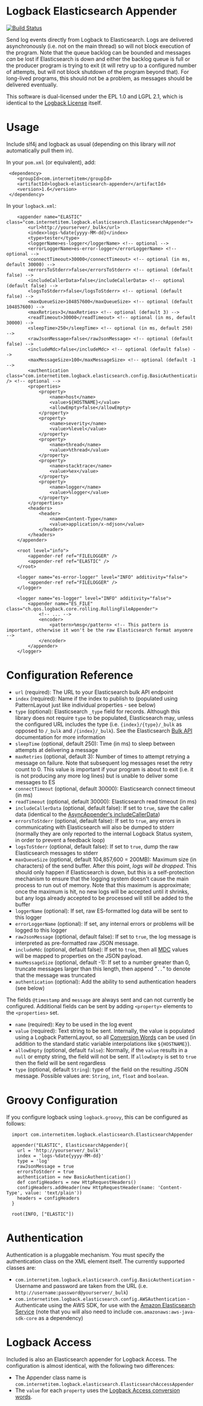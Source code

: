 Logback Elasticsearch Appender
===============================

[![Build Status](https://travis-ci.org/internetitem/logback-elasticsearch-appender.svg?branch=master)](https://travis-ci.org/internetitem/logback-elasticsearch-appender)

Send log events directly from Logback to Elasticsearch. Logs are delivered asynchronously (i.e. not on the main thread) so will not block execution of the program. Note that the queue backlog can be bounded and messages *can* be lost if Elasticsearch is down and either the backlog queue is full or the producer program is trying to exit (it will retry up to a configured number of attempts, but will not block shutdown of the program beyond that). For long-lived programs, this should not be a problem, as messages should be delivered eventually.

This software is dual-licensed under the EPL 1.0 and LGPL 2.1, which is identical to the [Logback License](http://logback.qos.ch/license.html) itself.

Usage
=====
Include slf4j and logback as usual (depending on this library will *not* automatically pull them in).

In your `pom.xml` (or equivalent), add:

     <dependency>
        <groupId>com.internetitem</groupId>
        <artifactId>logback-elasticsearch-appender</artifactId>
        <version>1.6</version>
     </dependency>

In your `logback.xml`:

        <appender name="ELASTIC" class="com.internetitem.logback.elasticsearch.ElasticsearchAppender">
            <url>http://yourserver/_bulk</url>
            <index>logs-%date{yyyy-MM-dd}</index>
            <type>tester</type>
            <loggerName>es-logger</loggerName> <!-- optional -->
            <errorLoggerName>es-error-logger</errorLoggerName> <!-- optional -->
            <connectTimeout>30000</connectTimeout> <!-- optional (in ms, default 30000) -->
            <errorsToStderr>false</errorsToStderr> <!-- optional (default false) -->
            <includeCallerData>false</includeCallerData> <!-- optional (default false) -->
            <logsToStderr>false</logsToStderr> <!-- optional (default false) -->
            <maxQueueSize>104857600</maxQueueSize> <!-- optional (default 104857600) -->
            <maxRetries>3</maxRetries> <!-- optional (default 3) -->
            <readTimeout>30000</readTimeout> <!-- optional (in ms, default 30000) -->
            <sleepTime>250</sleepTime> <!-- optional (in ms, default 250) -->
            <rawJsonMessage>false</rawJsonMessage> <!-- optional (default false) -->
            <includeMdc>false</includeMdc> <!-- optional (default false) -->
            <maxMessageSize>100</maxMessageSize> <!-- optional (default -1 -->
            <authentication class="com.internetitem.logback.elasticsearch.config.BasicAuthentication" /> <!-- optional -->
            <properties>
                <property>
                    <name>host</name>
                    <value>${HOSTNAME}</value>
                    <allowEmpty>false</allowEmpty>
                </property>
                <property>
                    <name>severity</name>
                    <value>%level</value>
                </property>
                <property>
                    <name>thread</name>
                    <value>%thread</value>
                </property>
                <property>
                    <name>stacktrace</name>
                    <value>%ex</value>
                </property>
                <property>
                    <name>logger</name>
                    <value>%logger</value>
                </property>
            </properties>
            <headers>
                <header>
                    <name>Content-Type</name>
                    <value>application/x-ndjson</value>
                </header>
            </headers>
        </appender>

        <root level="info">
            <appender-ref ref="FILELOGGER" />
            <appender-ref ref="ELASTIC" />
        </root>

        <logger name="es-error-logger" level="INFO" additivity="false">
            <appender-ref ref="FILELOGGER" />
        </logger>

        <logger name="es-logger" level="INFO" additivity="false">
            <appender name="ES_FILE" class="ch.qos.logback.core.rolling.RollingFileAppender">
                <!-- ... -->
                <encoder>
                    <pattern>%msg</pattern> <!-- This pattern is important, otherwise it won't be the raw Elasticsearch format anyomre -->
                </encoder>
            </appender>
        </logger>



Configuration Reference
=======================

 * `url` (required): The URL to your Elasticsearch bulk API endpoint
 * `index` (required): Name if the index to publish to (populated using PatternLayout just like individual properties - see below)
 * `type` (optional): Elasticsearch `_type` field for records. Although this library does not require `type` to be populated, Elasticsearch may, unless the configured URL includes the type (i.e. `{index}/{type}/_bulk` as opposed to `/_bulk` and `/{index}/_bulk`). See the Elasticsearch [Bulk API](https://www.elastic.co/guide/en/elasticsearch/reference/current/docs-bulk.html) documentation for more information
 * `sleepTime` (optional, default 250): Time (in ms) to sleep between attempts at delivering a message
 * `maxRetries` (optional, default 3): Number of times to attempt retrying a message on failure. Note that subsequent log messages reset the retry count to 0. This value is important if your program is about to exit (i.e. it is not producing any more log lines) but is unable to deliver some messages to ES
 * `connectTimeout` (optional, default 30000): Elasticsearch connect timeout (in ms)
 * `readTimeout` (optional, default 30000): Elasticsearch read timeout (in ms)
 * `includeCallerData` (optional, default false): If set to `true`, save the caller data (identical to the [AsyncAppender's includeCallerData](http://logback.qos.ch/manual/appenders.html#asyncIncludeCallerData))
 * `errorsToStderr` (optional, default false): If set to `true`, any errors in communicating with Elasticsearch will also be dumped to stderr (normally they are only reported to the internal Logback Status system, in order to prevent a feedback loop)
 * `logsToStderr` (optional, default false): If set to `true`, dump the raw Elasticsearch messages to stderr
 * `maxQueueSize` (optional, default 104,857,600 = 200MB): Maximum size (in characters) of the send buffer. After this point, *logs will be dropped*. This should only happen if Elasticsearch is down, but this is a self-protection mechanism to ensure that the logging system doesn't cause the main process to run out of memory. Note that this maximum is approximate; once the maximum is hit, no new logs will be accepted until it shrinks, but any logs already accepted to be processed will still be added to the buffer
 * `loggerName` (optional): If set, raw ES-formatted log data will be sent to this logger
 * `errorLoggerName` (optional): If set, any internal errors or problems will be logged to this logger
 * `rawJsonMessage` (optional, default false): If set to `true`, the log message is interpreted as pre-formatted raw JSON message.
 * `includeMdc` (optional, default false): If set to `true`, then all [MDC](http://www.slf4j.org/api/org/slf4j/MDC.html) values will be mapped to properties on the JSON payload.
 * `maxMessageSize` (optional, default -1): If set to a number greater than 0, truncate messages larger than this length, then append "`..`" to denote that the message was truncated
 * `authentication` (optional): Add the ability to send authentication headers (see below)

The fields `@timestamp` and `message` are always sent and can not currently be configured. Additional fields can be sent by adding `<property>` elements to the `<properties>` set.

 * `name` (required): Key to be used in the log event
 * `value` (required): Text string to be sent. Internally, the value is populated using a Logback PatternLayout, so all [Conversion Words](http://logback.qos.ch/manual/layouts.html#conversionWord) can be used (in addition to the standard static variable interpolations like `${HOSTNAME}`).
 * `allowEmpty` (optional, default `false`): Normally, if the `value` results in a `null` or empty string, the field will not be sent. If `allowEmpty` is set to `true` then the field will be sent regardless
 * `type` (optional, default `String`): type of the field on the resulting JSON message. Possible values are: `String`, `int`, `float` and `boolean`.

Groovy Configuration
====================

If you configure logback using `logback.groovy`, this can be configured as follows:

      import com.internetitem.logback.elasticsearch.ElasticsearchAppender

      appender("ELASTIC", ElasticsearchAppender){
      	url = 'http://yourserver/_bulk'
      	index = 'logs-%date{yyyy-MM-dd}'
      	type = 'log'
      	rawJsonMessage = true
      	errorsToStderr = true
      	authentication = new BasicAuthentication()
      	def configHeaders = new HttpRequestHeaders()
      	configHeaders.addHeader(new HttpRequestHeader(name: 'Content-Type', value: 'text/plain'))
      	headers = configHeaders
      }

      root(INFO, ["ELASTIC"])

Authentication
==============

Authentication is a pluggable mechanism. You must specify the authentication class on the XML element itself. The currently supported classes are:

* `com.internetitem.logback.elasticsearch.config.BasicAuthentication` - Username and password are taken from the URL (i.e. `http://username:password@yourserver/_bulk`)
* `com.internetitem.logback.elasticsearch.config.AWSAuthentication` - Authenticate using the AWS SDK, for use with the [Amazon Elasticsearch Service](https://aws.amazon.com/elasticsearch-service/) (note that you will also need to include `com.amazonaws:aws-java-sdk-core` as a dependency)

Logback Access
==============

Included is also an Elasticsearch appender for Logback Access. The configuration is almost identical, with the following two differences:

 * The Appender class name is `com.internetitem.logback.elasticsearch.ElasticsearchAccessAppender`
 * The `value` for each `property` uses the [Logback Access conversion words](http://logback.qos.ch/manual/layouts.html#logback-access).
